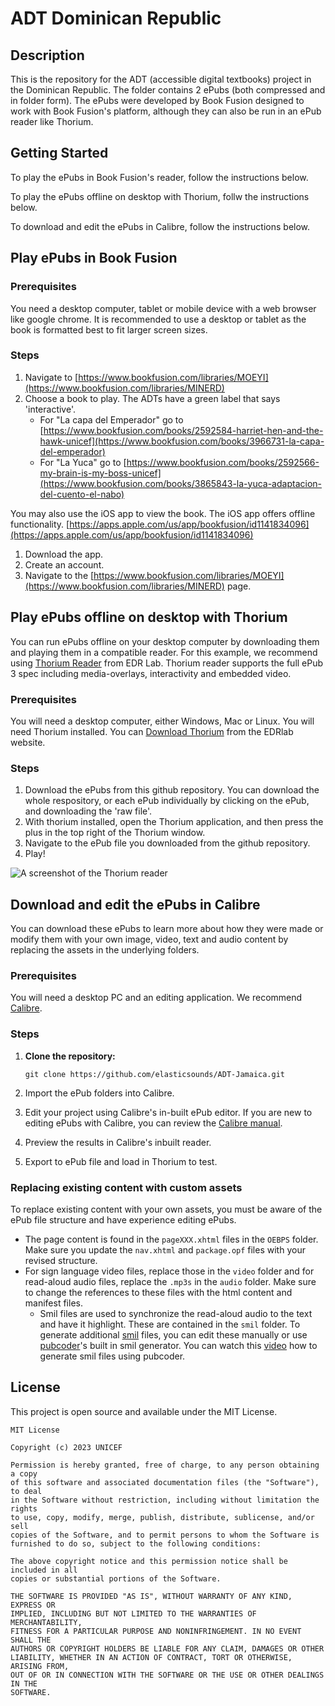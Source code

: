 # ADT Dominican Republic

## Description

This is the repository for the ADT (accessible digital textbooks) project in the Dominican Republic. The folder contains 2 ePubs (both compressed and in folder form). The ePubs were developed by Book Fusion designed to work with Book Fusion's platform, although they can also be run in an ePub reader like Thorium.

## Getting Started

To play the ePubs in Book Fusion's reader, follow the instructions below.

To play the ePubs offline on desktop with Thorium, follw the instructions below.

To download and edit the ePubs in Calibre, follow the instructions below.

## Play ePubs in Book Fusion

### Prerequisites

You need a desktop computer, tablet or mobile device with a web browser like google chrome. It is recommended to use a desktop or tablet as the book is formatted best to fit larger screen sizes.

### Steps

1. Navigate to [https://www.bookfusion.com/libraries/MOEYI](https://www.bookfusion.com/libraries/MINERD)
2. Choose a book to play. The ADTs have a green label that says 'interactive'.
   - For "La capa del Emperador" go to [https://www.bookfusion.com/books/2592584-harriet-hen-and-the-hawk-unicef](https://www.bookfusion.com/books/3966731-la-capa-del-emperador)
   - For "La Yuca" go to [https://www.bookfusion.com/books/2592566-my-brain-is-my-boss-unicef](https://www.bookfusion.com/books/3865843-la-yuca-adaptacion-del-cuento-el-nabo)

You may also use the iOS app to view the book. The iOS app offers offline functionality.
[https://apps.apple.com/us/app/bookfusion/id1141834096](https://apps.apple.com/us/app/bookfusion/id1141834096) 

1. Download the app.
2. Create an account.
3. Navigate to the [https://www.bookfusion.com/libraries/MOEYI](https://www.bookfusion.com/libraries/MINERD) page.

## Play ePubs offline on desktop with Thorium

You can run ePubs offline on your desktop computer by downloading them and playing them in a compatible reader. For this example, we recommend using [Thorium Reader](https://www.edrlab.org/software/thorium-reader/) from EDR Lab. Thorium reader supports the full ePub 3 spec including media-overlays, interactivity and embedded video.

### Prerequisites

You will need a desktop computer, either Windows, Mac or Linux. You will need Thorium installed. You can [Download Thorium](https://www.edrlab.org/software/thorium-reader/) from the EDRlab website.

### Steps

1. Download the ePubs from this github repository. You can download the whole respository, or each ePub individually by clicking on the ePub, and downloading the 'raw file'.
4. With thorium installed, open the Thorium application, and then press the plus in the top right of the Thorium window.
5. Navigate to the ePub file you downloaded from the github repository.
6. Play!

![A screenshot of the Thorium reader](https://i.imgur.com/j2DlNsK.png)

## Download and edit the ePubs in Calibre

You can download these ePubs to learn more about how they were made or modify them with your own image, video, text and audio content by replacing the assets in the underlying folders.

### Prerequisites

You will need a desktop PC and an editing application. We recommend [Calibre](https://calibre-ebook.com/download).

### Steps

1. **Clone the repository:**
   ```
   git clone https://github.com/elasticsounds/ADT-Jamaica.git
   ```

2. Import the ePub folders into Calibre.
3. Edit your project using Calibre's in-built ePub editor. If you are new to editing ePubs with Calibre, you can review the [Calibre manual](https://manual.calibre-ebook.com/edit.html).
4. Preview the results in Calibre's inbuilt reader.
5. Export to ePub file and load in Thorium to test.

### Replacing existing content with custom assets

To replace existing content with your own assets, you must be aware of the ePub file structure and have experience editing ePubs. 
- The page content is found in the ```pageXXX.xhtml``` files in the ```OEBPS``` folder. Make sure you update the ```nav.xhtml``` and ```package.opf``` files with your revised structure. 
- For sign language video files, replace those in the ```video``` folder and for read-aloud audio files, replace the ```.mp3s``` in the ```audio``` folder. Make sure to change the references to these files with the html content and manifest files.
  - Smil files are used to synchronize the read-aloud audio to the text and have it highlight. These are contained in the ```smil``` folder. To generate additional [smil](https://www.albertopettarin.it/blog/2014/08/02/how-to-create-epub-3-read-aloud-ebooks.html) files, you can edit these manually or use [pubcoder](https://pubcoder.com/)'s built in smil generator. You can watch this [video](https://www.youtube.com/watch?v=lD61p9nOEpo) how to generate smil files using pubcoder.

## License

This project is open source and available under the MIT License.

```
MIT License

Copyright (c) 2023 UNICEF

Permission is hereby granted, free of charge, to any person obtaining a copy
of this software and associated documentation files (the "Software"), to deal
in the Software without restriction, including without limitation the rights
to use, copy, modify, merge, publish, distribute, sublicense, and/or sell
copies of the Software, and to permit persons to whom the Software is
furnished to do so, subject to the following conditions:

The above copyright notice and this permission notice shall be included in all
copies or substantial portions of the Software.

THE SOFTWARE IS PROVIDED "AS IS", WITHOUT WARRANTY OF ANY KIND, EXPRESS OR
IMPLIED, INCLUDING BUT NOT LIMITED TO THE WARRANTIES OF MERCHANTABILITY,
FITNESS FOR A PARTICULAR PURPOSE AND NONINFRINGEMENT. IN NO EVENT SHALL THE
AUTHORS OR COPYRIGHT HOLDERS BE LIABLE FOR ANY CLAIM, DAMAGES OR OTHER
LIABILITY, WHETHER IN AN ACTION OF CONTRACT, TORT OR OTHERWISE, ARISING FROM,
OUT OF OR IN CONNECTION WITH THE SOFTWARE OR THE USE OR OTHER DEALINGS IN THE
SOFTWARE.
```
